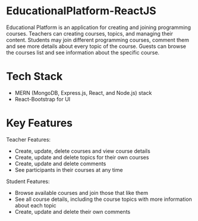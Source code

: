 # EducationalPlatform-ReactJS
Educational Platform is an application for creating and joining programming courses. Teachers can creating courses, topics, and managing their content. Students may join different programming courses, comment them and see more details about every topic of the course. Guests can browse the courses list and see information about the specific course. 

# Tech Stack
- MERN (MongoDB, Express.js, React, and Node.js) stack
- React-Bootstrap for UI

# Key Features 
Teacher Features:
- Create, update, delete courses and view course details
- Create, update and delete topics for their own courses
- Create, update and delete comments 
- See participants in their courses at any time

Student Features:
- Browse available courses and join those that like them
- See all course details, including the course topics with more information about each topic
- Create, update and delete their own comments